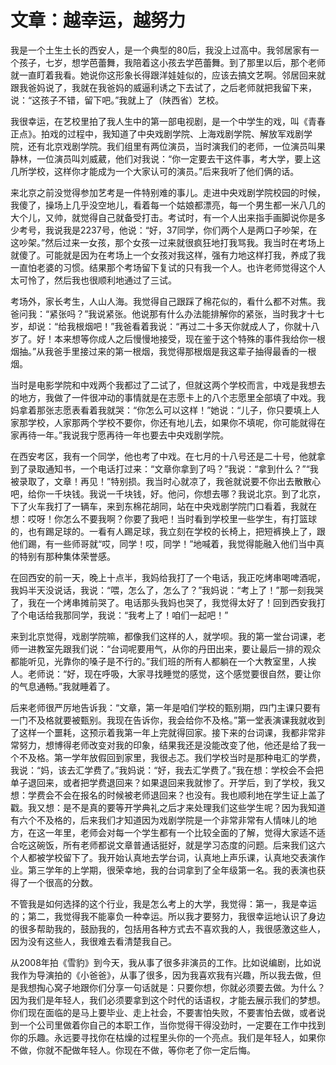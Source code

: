 # 文章：越幸运，越努力

我是一个土生土长的西安人，是一个典型的80后，我没上过高中。我邻居家有一个孩子，七岁，想学芭蕾舞，我陪着这小孩去学芭蕾舞。到了那里以后，那个老师就一直盯着我看。她说你这形象长得跟洋娃娃似的，应该去搞文艺啊。邻居回来就跟我爸妈说了，我就在我爸妈的威逼利诱之下去试了，之后老师就把我留下来，说：“这孩子不错，留下吧。”我就上了（陕西省）艺校。 

我很幸运，在艺校里拍了我人生中的第一部电视剧，是一个中学生的戏，叫《青春正点》。拍戏的过程中，我知道了中央戏剧学院、上海戏剧学院、解放军戏剧学院，还有北京戏剧学院。我们组里有两位演员，当时演我们的老师，一位演员叫果静林，一位演员叫刘威葳，他们对我说：“你一定要去干这件事，考大学，要上这几所学校，这样你才能成为一个大家认可的演员。”后来我听了他们俩的话。 

来北京之前没觉得参加艺考是一件特别难的事儿。走进中央戏剧学院校园的时候，我傻了，操场上几乎没空地儿，看着每一个姑娘都漂亮，每一个男生都一米八几的大个儿，又帅，就觉得自己就备受打击。考试时，有一个人出来指手画脚说你是多少考号，我说我是2237号，他说：“好，37同学，你们两个人是两口子吵架，在这吵架。”然后过来一女孩，那个女孩一过来就很疯狂地打我骂我。我当时在考场上就傻了。可能就是因为在考场上一个女孩对我这样，强有力地这样打我，养成了我一直怕老婆的习惯。结果那个考场留下复试的只有我一个人。也许老师觉得这个人太可怜了，然后我也很顺利地通过了三试。 

考场外，家长考生，人山人海。我觉得自己跟踩了棉花似的，看什么都不对焦。我爸问我：“紧张吗？”我说紧张。他说那有什么办法能排解你的紧张，当时我才十七岁，却说：“给我根烟吧！”我爸看着我说：“再过二十多天你就成人了，你就十八岁了。好！本来想等你成人之后慢慢地接受，现在鉴于这个特殊的事件我给你一根烟抽。”从我爸手里接过来的第一根烟，我觉得那根烟是我这辈子抽得最香的一根烟。 

当时是电影学院和中戏两个我都过了二试了，但就这两个学校而言，中戏是我想去的地方，我做了一件很冲动的事情就是在志愿卡上的八个志愿里全部填了中戏。我妈拿着那张志愿表看着我就哭：“你怎么可以这样！”她说：“儿子，你只要填上人家那学校，人家那两个学校不要你，你还有地儿去，如果你不填呢，你可能就得在家再待一年。”我说我宁愿再待一年也要去中央戏剧学院。 

在西安考区，我有一个同学，他也考了中戏。在七月的十八号还是二十号，他就拿到了录取通知书，一个电话打过来：“文章你拿到了吗？”我说：“拿到什么？”“我被录取了，文章！再见！”特别损。我当时心就凉了，我爸就说要不你出去散散心吧，给你一千块钱。我说一千块钱，好。他问，你想去哪？我说北京。到了北京，下了火车我打了一辆车，来到东棉花胡同，站在中央戏剧学院门口看着，我就在想：哎呀！你怎么不要我啊？你要了我吧！当时看到学校里一些学生，有打篮球的，也有踢足球的。一看有人踢足球，我立刻在学校的长椅上，把短裤换上了，跟他们踢，有一些师哥就“哎，同学！哎，同学！”地喊着，我觉得能融入他们当中真的特别有那种集体荣誉感。 

在回西安的前一天，晚上十点半，我妈给我打了一个电话，我正吃烤串喝啤酒呢，我妈半天没说话，我说：“喂，怎么了，怎么了？”我妈说：“考上了！”那一刻我哭了，我在一个烤串摊前哭了。电话那头我妈也哭了，我觉得太好了！回到西安我打了个电话给我那同学，我说：“我考上了！咱们一起吧！” 

来到北京觉得，戏剧学院嘛，都像我们这样的人，就学呗。我的第一堂台词课，老师一进教室先跟我们说：“台词呢要用气，从你的丹田出来，要让最后一排的观众都能听见，光靠你的嗓子是不行的。”我们班的所有人都躺在一个大教室里，人挨人。老师说：“好，现在呼吸，大家寻找睡觉的感觉，这个感觉要很自然，要让你的气息通畅。”我就睡着了。 

后来老师很严厉地告诉我：“文章，第一年是咱们学校的甄别期，四门主课只要有一门不及格就要被甄别。我现在告诉你，我会给你不及格。”第一堂表演课我就收到了这样一个噩耗，这预示着我第一年上完就得回家。接下来的台词课，我都非常非常努力，想博得老师改变对我的印象，结果我还是没能改变了他，他还是给了我一个不及格。第一学年放假回到家里，我很忐忑。我们学校当时是那种电汇的学费，我说：“妈，该去汇学费了。”我妈说：“好，我去汇学费了。”我在想：学校会不会把单子退回来，或者把学费退回来？如果退回来我就惨了。开学后，到了学校，我又想：学费会不会在报名的时候被老师退回来？也没有。我也顺利地在学生证上盖了戳。我又想：是不是真的要等开学典礼之后才来处理我们这些学生呢？因为我知道有六个不及格的，后来我们才知道因为戏剧学院是一个非常非常有人情味儿的地方，在这一年里，老师会对每一个学生都有一个比较全面的了解，觉得大家适不适合吃这碗饭，所有老师都说文章普通话挺好，就是学习态度的问题。后来我们这六个人都被学校留下了。我开始认真地去学台词，认真地上声乐课，认真地交表演作业。第三学年的上学期，很荣幸地，我的台词拿到了全年级第一名。我的表演也获得了一个很高的分数。 

不管我是如何选择的这个行业，我是怎么考上的大学，我觉得：第一，我是幸运的；第二，我觉得我不能辜负一种幸运。所以我才要努力，我很幸运地认识了身边的很多帮助我的，鼓励我的，包括用各种方式去不喜欢我的人，我很感激这些人，因为没有这些人，我很难去看清楚我自己。 

从2008年拍《雪豹》到今天，我从事了很多非演员的工作。比如说编剧，比如说我作为导演拍的《小爸爸》，从事了很多，因为我喜欢我有兴趣，所以我去做，但是我想掏心窝子地跟你们分享一句话就是：只要你想，你就必须要去做。为什么？因为我们是年轻人，我们必须要拿到这个时代的话语权，才能去展示我们的梦想。你们现在面临的是马上要毕业、走上社会，不要害怕失败，不要害怕去做，或者说到一个公司里做着你自己的本职工作，当你觉得干得没劲时，一定要在工作中找到你的乐趣。永远要寻找你在枯燥的过程里头你的一个亮点。我们是年轻人，如果你不做，你就不配做年轻人。你现在不做，等你老了你一定后悔。